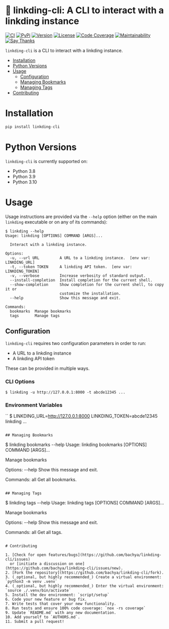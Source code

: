 # 🔖 linkding-cli: A CLI to interact with a linkding instance

[![CI](https://github.com/bachya/linkding-cli/workflows/CI/badge.svg)](https://github.com/bachya/linkding-cli/actions)
[![PyPi](https://img.shields.io/pypi/v/linkding-cli.svg)](https://pypi.python.org/pypi/linkding-cli)
[![Version](https://img.shields.io/pypi/pyversions/linkding-cli.svg)](https://pypi.python.org/pypi/linkding-cli)
[![License](https://img.shields.io/pypi/l/linkding-cli.svg)](https://github.com/bachya/linkding-cli/blob/master/LICENSE)
[![Code Coverage](https://codecov.io/gh/bachya/linkding-cli/branch/master/graph/badge.svg)](https://codecov.io/gh/bachya/linkding-cli)
[![Maintainability](https://api.codeclimate.com/v1/badges/f01be3cd230902508636/maintainability)](https://codeclimate.com/github/bachya/linkding-cli/maintainability)
[![Say Thanks](https://img.shields.io/badge/SayThanks-!-1EAEDB.svg)](https://saythanks.io/to/bachya)

`linkding-cli` is a CLI to interact with a linkding instance.

- [Installation](#installation)
- [Python Versions](#python-versions)
- [Usage](#usage)
  * [Configuration](#configuration)
  * [Managing Bookmarks](#managing-bookmarks)
  * [Managing Tags](#managing-tags)
- [Contributing](#contributing)

# Installation

```python
pip install linkding-cli
```

# Python Versions

`linkding-cli` is currently supported on:

* Python 3.8
* Python 3.9
* Python 3.10

# Usage

Usage instructions are provided via the `--help` option (either on the main `linkding`
executable or on any of its commands):

```
$ linkding --help
Usage: linkding [OPTIONS] COMMAND [ARGS]...

  Interact with a linkding instance.

Options:
  -u, --url URL         A URL to a linkding instance.  [env var: LINKDING_URL]
  -t, --token TOKEN     A linkding API token.  [env var: LINKDING_TOKEN]
  -v, --verbose         Increase verbosity of standard output.
  --install-completion  Install completion for the current shell.
  --show-completion     Show completion for the current shell, to copy it or
                        customize the installation.
  --help                Show this message and exit.

Commands:
  bookmarks  Manage bookmarks
  tags       Manage tags
```

## Configuration

`linkding-cli` requires two configuration parameters in order to run:

* A URL to a linkding instance
* A linkding API token

These can be provided in multiple ways.

### CLI Options

```
$ linkding -u http://127.0.0.1:8000 -t abcde12345 ...
```

### Environment Variables

``
$ LINKDING_URL=http://127.0.0.1:8000 LINKDING_TOKEN=abcde12345 linkding ...
```

## Managing Bookmarks

```
$ linkding bookmarks --help
Usage: linkding bookmarks [OPTIONS] COMMAND [ARGS]...

  Manage bookmarks

Options:
  --help  Show this message and exit.

Commands:
  all  Get all bookmarks.
```

## Managing Tags

```
$ linkding tags --help
Usage: linkding tags [OPTIONS] COMMAND [ARGS]...

  Manage bookmarks

Options:
  --help  Show this message and exit.

Commands:
  all  Get all tags.
```

# Contributing

1. [Check for open features/bugs](https://github.com/bachya/linkding-cli/issues)
  or [initiate a discussion on one](https://github.com/bachya/linkding-cli/issues/new).
2. [Fork the repository](https://github.com/bachya/linkding-cli/fork).
3. (_optional, but highly recommended_) Create a virtual environment: `python3 -m venv .venv`
4. (_optional, but highly recommended_) Enter the virtual environment: `source ./.venv/bin/activate`
5. Install the dev environment: `script/setup`
6. Code your new feature or bug fix.
7. Write tests that cover your new functionality.
8. Run tests and ensure 100% code coverage: `nox -rs coverage`
9. Update `README.md` with any new documentation.
10. Add yourself to `AUTHORS.md`.
11. Submit a pull request!
